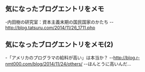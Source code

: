 ## 気になったブログエントリをメモ 

-内田樹の研究室：資本主義末期の国民国家のかたち
--http://blog.tatsuru.com/2014/11/26_1711.php


## 気になったブログエントリをメモ(2)

-「アメリカのプログラマの給料が高い」は本当か？
--http://blog.r-nmt000.com/blog/2014/11/24/others/
--ほんとうに高いんだ...
